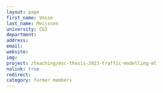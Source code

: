 ```yaml
---
layout: page
first_name: Vosse
last_name: Meijssen
university: CGI
department:
address:
email:
website:
img:
project: /teaching/msc-thesis-2023-traffic-modelling-ml
nolink: true
redirect:
category: former members
---
```


